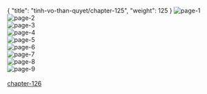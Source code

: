 { "title": "tinh-vo-than-quyet/chapter-125", "weight": 125 }
<img src="tinh-vo-than-quyet_0125_01-04d125ff1f1a9bb54a45e0c7617e807f.webp" alt="page-1" origin="http://1.bp.blogspot.com/-o8cOW9_Kyrc/Wp5Lql1157I/AAAAAAAAKJc/0c0reItsRPMjV5qwwZCi7fRDIHbpcJrMQCLcBGAs/s1600/1.jpg?imgmax=0"><br/>
<img src="tinh-vo-than-quyet_0125_02-2bd7a3bee53f3690690c4e3f68c3e856.webp" alt="page-2" origin="http://1.bp.blogspot.com/-a0lDzrJfHk4/Wp5LqsN4jMI/AAAAAAAAKJk/_7bQWDEWqk0Ja6cREjOz9wM8l7d4YKuQgCLcBGAs/s1600/2.jpg?imgmax=0"><br/>
<img src="tinh-vo-than-quyet_0125_03-67750fc051d72c33582bb803046fd2c4.webp" alt="page-3" origin="http://1.bp.blogspot.com/-Q-st4f-mqN0/Wp5LqiVABHI/AAAAAAAAKJg/bOGSNcGLdEIREfiZlg_18UjThh2pF7oCQCLcBGAs/s1600/3.jpg?imgmax=0"><br/>
<img src="tinh-vo-than-quyet_0125_04-ad061de7ab8bf8d1dbdde202b22aaf9d.webp" alt="page-4" origin="http://1.bp.blogspot.com/-EuIT85WmRvc/Wp5LrpcOXeI/AAAAAAAAKJo/I-91hv5IzZsFc1x1tPtePq03_lv-TiNKACLcBGAs/s1600/4.jpg?imgmax=0"><br/>
<img src="tinh-vo-than-quyet_0125_05-897886a56a7d78389a6124f9a0e4600c.webp" alt="page-5" origin="http://1.bp.blogspot.com/-8GIOkmEDBYU/Wp5Lr7UPo7I/AAAAAAAAKJs/BWBZkRHJV1ENnBrJigkrBR5G2iohtJuOACLcBGAs/s1600/5.jpg?imgmax=0"><br/>
<img src="tinh-vo-than-quyet_0125_06-cffbf9da5782c1435b05fea80e875bb0.webp" alt="page-6" origin="http://1.bp.blogspot.com/-364f59TZXJ8/Wp5LrxT5fHI/AAAAAAAAKJw/ho1wq-H034Ig_Qh_5TARUdGx5dD3DLaXgCLcBGAs/s1600/6.jpg?imgmax=0"><br/>
<img src="tinh-vo-than-quyet_0125_07-6c76310c102fcf52a63b2e8214a6bbc5.webp" alt="page-7" origin="http://1.bp.blogspot.com/-nfMfCq2WOXs/Wp5LsDIjS1I/AAAAAAAAKJ0/-AQPHffqmG417e5ySCfiQXvlU54oMc05QCLcBGAs/s1600/7.jpg?imgmax=0"><br/>
<img src="tinh-vo-than-quyet_0125_08-bce472a74c17b05cbdd2d2feac1c16c3.webp" alt="page-8" origin="http://1.bp.blogspot.com/-Ux-okQ7IPQs/Wp5Ls5kZXFI/AAAAAAAAKJ4/DrDMksgtDkMQF43wvbV6jbL4mrTYHy-ZACLcBGAs/s1600/8.jpg?imgmax=0"><br/>
<img src="tinh-vo-than-quyet_0125_09-850x1229-ea9140aa420da4431e8b8dbba8682a9b.webp" alt="page-9" origin="http://1.bp.blogspot.com/-sINT607daa8/Wp5LtP17QoI/AAAAAAAAKJ8/yROqzK1l98MSabp-vw4s_M-l_JCT-uQbwCLcBGAs/s1600/9.jpg?imgmax=0"><br/>
<br/><a class="nextchap" href="/tinh-vo-than-quyet/chapter-126">chapter-126</a>
